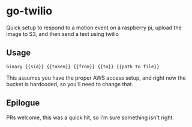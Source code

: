 # go-twilio
Quick setup to respond to a motion event on a raspberry pi, upload the image to S3, and then send a text using twilio


## Usage
`binary {{sid}} {{token}} {{from}} {{to}} {{path to file}}`

This assumes you have the proper AWS access setup, and right now the bucket is hardcoded, so you'll need to change that.

## Epilogue
PRs welcome, this was a quick hit, so I'm sure something isn't right.
